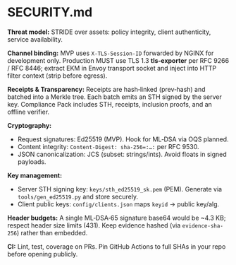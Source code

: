 # SECURITY.md

**Threat model:** STRIDE over assets: policy integrity, client authenticity, service availability.

**Channel binding:** MVP uses `X-TLS-Session-ID` forwarded by NGINX for development only. Production MUST use TLS 1.3 **tls‑exporter** per RFC 9266 / RFC 8446; extract EKM in Envoy transport socket and inject into HTTP filter context (strip before egress).

**Receipts & Transparency:** Receipts are hash‑linked (prev‑hash) and batched into a Merkle tree. Each batch emits an STH signed by the server key. Compliance Pack includes STH, receipts, inclusion proofs, and an offline verifier.

**Cryptography:** 
- Request signatures: Ed25519 (MVP). Hook for ML‑DSA via OQS planned.
- Content integrity: `Content-Digest: sha-256=:…:` per RFC 9530.
- JSON canonicalization: JCS (subset: strings/ints). Avoid floats in signed payloads.

**Key management:** 
- Server STH signing key: `keys/sth_ed25519_sk.pem` (PEM). Generate via `tools/gen_ed25519.py` and store securely.
- Client public keys: `config/clients.json` maps `keyid` → public key/alg.

**Header budgets:** A single ML‑DSA‑65 signature base64 would be ~4.3 KB; respect header size limits (431). Keep evidence hashed (via `evidence-sha-256`) rather than embedded.

**CI:** Lint, test, coverage on PRs. Pin GitHub Actions to full SHAs in your repo before opening publicly.
